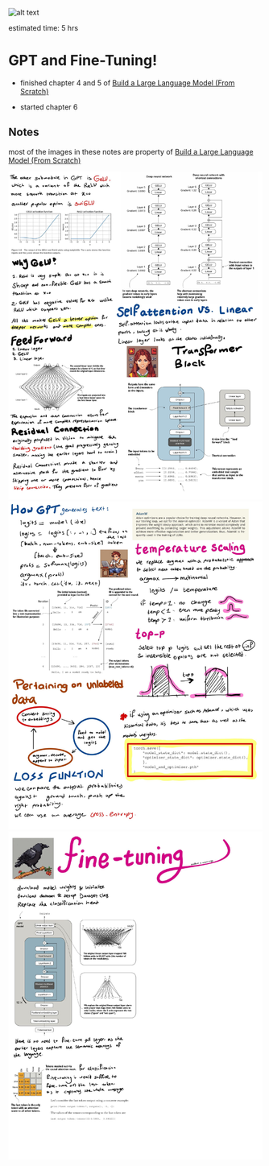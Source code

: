 ![alt text](image.png)

estimated time: 5 hrs

#  GPT and Fine-Tuning!

- finished chapter 4 and 5 of [Build a Large Language Model (From Scratch)](https://www.manning.com/books/build-a-large-language-model-from-scratch)

- started chapter 6


## Notes

most of the images in these notes are property of [Build a Large Language Model (From Scratch)](https://www.manning.com/books/build-a-large-language-model-from-scratch)

![alt text](1.jpg)
![alt text](2.jpg)
![alt text](3.jpg)
